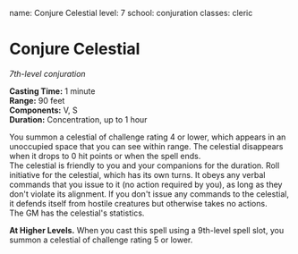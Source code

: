 name: Conjure Celestial
level: 7
school: conjuration
classes: cleric

# Conjure Celestial 
_7th-level conjuration_ 

**Casting Time:** 1 minute    
**Range:** 90 feet    
**Components:** V, S    
**Duration:** Concentration, up to 1 hour 

You summon a celestial of challenge rating 4 or lower, which appears in an unoccupied space that you can see within range. The celestial disappears when it drops to 0 hit points or when the spell ends.    
The celestial is friendly to you and your companions for the duration. Roll initiative for the celestial, which has its own turns. It obeys any verbal commands that you issue to it (no action required by you), as long as they don't violate its alignment. If you don't issue any commands to the celestial, it defends itself from hostile creatures but otherwise takes no actions.    
The GM has the celestial's statistics. 

**At Higher Levels.** When you cast this spell using a 9th-level spell slot, you summon a celestial of challenge rating 5 or lower. 